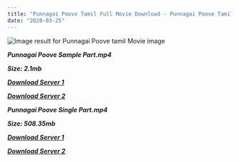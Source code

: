 ```yaml
---
title: "Punnagai Poove Tamil Full Movie Download - Punnagai Poove Tamil Movie Download"
date: "2020-03-25"
---
```


![Image result for Punnagai Poove  tamil Movie image](https://c-sf.smule.com/sf/s79/arr/96/ec/935b8cad-3046-4809-b277-14827ed61ffd_512.jpg)

**_Punnagai Poove Sample Part.mp4_**

**_Size: 2.1mb_**

**_[Download Server 1](http://b7.wetransfer.vip/files/Tamil{1299f9f5e3b2d69cf2543eed9032a99b1b0ad17e14bffebc066fcf7d2dcb313c}20Movies/Tamil{1299f9f5e3b2d69cf2543eed9032a99b1b0ad17e14bffebc066fcf7d2dcb313c}20Recent{1299f9f5e3b2d69cf2543eed9032a99b1b0ad17e14bffebc066fcf7d2dcb313c}20Movies/Punnagai{1299f9f5e3b2d69cf2543eed9032a99b1b0ad17e14bffebc066fcf7d2dcb313c}20Poove{1299f9f5e3b2d69cf2543eed9032a99b1b0ad17e14bffebc066fcf7d2dcb313c}20(2003)/Punnagai{1299f9f5e3b2d69cf2543eed9032a99b1b0ad17e14bffebc066fcf7d2dcb313c}20Poove/Punnagai{1299f9f5e3b2d69cf2543eed9032a99b1b0ad17e14bffebc066fcf7d2dcb313c}20Poove{1299f9f5e3b2d69cf2543eed9032a99b1b0ad17e14bffebc066fcf7d2dcb313c}20(2003){1299f9f5e3b2d69cf2543eed9032a99b1b0ad17e14bffebc066fcf7d2dcb313c}20Sample{1299f9f5e3b2d69cf2543eed9032a99b1b0ad17e14bffebc066fcf7d2dcb313c}20(640x360).mp4)_**

**_[Download Server 2](http://b7.wetransfer.vip/files/Tamil{1299f9f5e3b2d69cf2543eed9032a99b1b0ad17e14bffebc066fcf7d2dcb313c}20Movies/Tamil{1299f9f5e3b2d69cf2543eed9032a99b1b0ad17e14bffebc066fcf7d2dcb313c}20Recent{1299f9f5e3b2d69cf2543eed9032a99b1b0ad17e14bffebc066fcf7d2dcb313c}20Movies/Punnagai{1299f9f5e3b2d69cf2543eed9032a99b1b0ad17e14bffebc066fcf7d2dcb313c}20Poove{1299f9f5e3b2d69cf2543eed9032a99b1b0ad17e14bffebc066fcf7d2dcb313c}20(2003)/Punnagai{1299f9f5e3b2d69cf2543eed9032a99b1b0ad17e14bffebc066fcf7d2dcb313c}20Poove/Punnagai{1299f9f5e3b2d69cf2543eed9032a99b1b0ad17e14bffebc066fcf7d2dcb313c}20Poove{1299f9f5e3b2d69cf2543eed9032a99b1b0ad17e14bffebc066fcf7d2dcb313c}20(2003){1299f9f5e3b2d69cf2543eed9032a99b1b0ad17e14bffebc066fcf7d2dcb313c}20Sample{1299f9f5e3b2d69cf2543eed9032a99b1b0ad17e14bffebc066fcf7d2dcb313c}20(640x360).mp4)_**

**_Punnagai Poove Single Part.mp4_**

**_Size: 508.35mb_**

**_[Download Server 1](http://b7.wetransfer.vip/files/Tamil{1299f9f5e3b2d69cf2543eed9032a99b1b0ad17e14bffebc066fcf7d2dcb313c}20Movies/Tamil{1299f9f5e3b2d69cf2543eed9032a99b1b0ad17e14bffebc066fcf7d2dcb313c}20Recent{1299f9f5e3b2d69cf2543eed9032a99b1b0ad17e14bffebc066fcf7d2dcb313c}20Movies/Punnagai{1299f9f5e3b2d69cf2543eed9032a99b1b0ad17e14bffebc066fcf7d2dcb313c}20Poove{1299f9f5e3b2d69cf2543eed9032a99b1b0ad17e14bffebc066fcf7d2dcb313c}20(2003)/Punnagai{1299f9f5e3b2d69cf2543eed9032a99b1b0ad17e14bffebc066fcf7d2dcb313c}20Poove/Punnagai{1299f9f5e3b2d69cf2543eed9032a99b1b0ad17e14bffebc066fcf7d2dcb313c}20Poove{1299f9f5e3b2d69cf2543eed9032a99b1b0ad17e14bffebc066fcf7d2dcb313c}20(2003){1299f9f5e3b2d69cf2543eed9032a99b1b0ad17e14bffebc066fcf7d2dcb313c}20Single{1299f9f5e3b2d69cf2543eed9032a99b1b0ad17e14bffebc066fcf7d2dcb313c}20Part{1299f9f5e3b2d69cf2543eed9032a99b1b0ad17e14bffebc066fcf7d2dcb313c}20(640x360).mp4)_**

**_[Download Server 2](http://b7.wetransfer.vip/files/Tamil{1299f9f5e3b2d69cf2543eed9032a99b1b0ad17e14bffebc066fcf7d2dcb313c}20Movies/Tamil{1299f9f5e3b2d69cf2543eed9032a99b1b0ad17e14bffebc066fcf7d2dcb313c}20Recent{1299f9f5e3b2d69cf2543eed9032a99b1b0ad17e14bffebc066fcf7d2dcb313c}20Movies/Punnagai{1299f9f5e3b2d69cf2543eed9032a99b1b0ad17e14bffebc066fcf7d2dcb313c}20Poove{1299f9f5e3b2d69cf2543eed9032a99b1b0ad17e14bffebc066fcf7d2dcb313c}20(2003)/Punnagai{1299f9f5e3b2d69cf2543eed9032a99b1b0ad17e14bffebc066fcf7d2dcb313c}20Poove/Punnagai{1299f9f5e3b2d69cf2543eed9032a99b1b0ad17e14bffebc066fcf7d2dcb313c}20Poove{1299f9f5e3b2d69cf2543eed9032a99b1b0ad17e14bffebc066fcf7d2dcb313c}20(2003){1299f9f5e3b2d69cf2543eed9032a99b1b0ad17e14bffebc066fcf7d2dcb313c}20Single{1299f9f5e3b2d69cf2543eed9032a99b1b0ad17e14bffebc066fcf7d2dcb313c}20Part{1299f9f5e3b2d69cf2543eed9032a99b1b0ad17e14bffebc066fcf7d2dcb313c}20(640x360).mp4)_**
